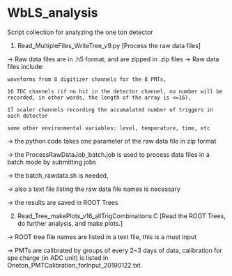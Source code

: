 # WbLS_analysis
Script collection for analyzing the one ton detector

1. Read_MultipleFiles_WriteTree_v9.py [Process the raw data files]

-> Raw data files are in .h5 format, and are zipped in .zip files
-> Raw data files include:

    waveforms from 8 digitizer channels for the 8 PMTs, 
    
    16 TDC channels (if no hit in the detector channel, no number will be recorded, in other words, the length of the array is <=16),
    
    17 scaler channels recording the accumalated number of triggers in each detector
    
    some other environmental variables: level, temperature, time, etc
    
-> the python code takes one parameter of the raw data file in zip format

-> the ProcessRawDataJob_batch.job is used to process data files in a batch mode by submitting jobs

-> the batch_rawdata.sh is needed, 

-> also a text file listing the raw data file names is necessary

-> the results are saved in ROOT Trees

2. Read_Tree_makePlots_v16_allTrigCombinations.C [Read the ROOT Trees, do further analysis, and make plots.]

-> ROOT tree file names are listed in a text file, this is a must input

-> PMTs are calibrated by groups of every 2~3 days of data, calibration for spe charge (in ADC unit) is listed in Oneton_PMTCalibration_forInput_20190122.txt.
